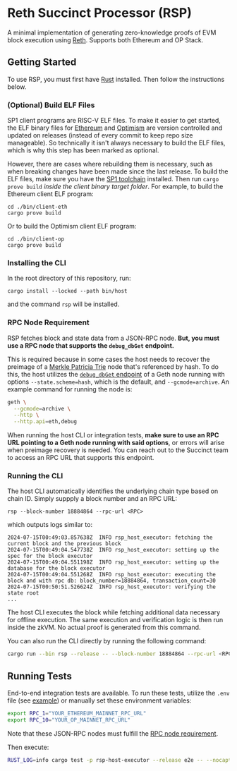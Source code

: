 # Reth Succinct Processor (RSP)

A minimal implementation of generating zero-knowledge proofs of EVM block execution using [Reth](https://github.com/paradigmxyz/reth). Supports both Ethereum and OP Stack.

## Getting Started

To use RSP, you must first have [Rust](https://www.rust-lang.org/tools/install) installed. Then follow the instructions below.

### (Optional) Build ELF Files

SP1 client programs are RISC-V ELF files. To make it easier to get started, the ELF binary files for [Ethereum](./bin/client-op/elf/riscv32im-succinct-zkvm-elf) and [Optimism](./bin/client-eth/elf/riscv32im-succinct-zkvm-elf) are version controlled and updated on releases (instead of every commit to keep repo size manageable). So technically it isn't always necessary to build the ELF files, which is why this step has been marked as optional.

However, there are cases where rebuilding them is necessary, such as when breaking changes have been made since the last release. To build the ELF files, make sure you have the [SP1 toolchain](https://docs.succinct.xyz/getting-started/install.html) installed. Then run `cargo prove build` _inside the client binary target folder_. For example, to build the Ethereum client ELF program:

```console
cd ./bin/client-eth
cargo prove build
```

Or to build the Optimism client ELF program:

```console
cd ./bin/client-op
cargo prove build
```

### Installing the CLI

In the root directory of this repository, run:

```console
cargo install --locked --path bin/host
```

and the command `rsp` will be installed.

### RPC Node Requirement

RSP fetches block and state data from a JSON-RPC node. **But, you must use a RPC node that supports the `debug_dbGet` endpoint.**

This is required because in some cases the host needs to recover the preimage of a [Merkle Patricia Trie](https://ethereum.org/en/developers/docs/data-structures-and-encoding/patricia-merkle-trie/) node that's referenced by hash. To do this, the host utilizes the [`debug_dbGet` endpoint](https://geth.ethereum.org/docs/interacting-with-geth/rpc/ns-debug#debugdbget) of a Geth node running with options `--state.scheme=hash`, which is the default, and `--gcmode=archive`. An example command for running the node is:

```bash
geth \
  --gcmode=archive \
  --http \
  --http.api=eth,debug
```

When running the host CLI or integration tests, **make sure to use an RPC URL pointing to a Geth node running with said options**, or errors will arise when preimage recovery is needed. You can reach out to the Succinct team to access an RPC URL that supports this endpoint.

### Running the CLI

The host CLI automatically identifies the underlying chain type based on chain ID. Simply suppply a block number and an RPC URL:

```console
rsp --block-number 18884864 --rpc-url <RPC>
```

which outputs logs similar to:

```log
2024-07-15T00:49:03.857638Z  INFO rsp_host_executor: fetching the current block and the previous block
2024-07-15T00:49:04.547738Z  INFO rsp_host_executor: setting up the spec for the block executor
2024-07-15T00:49:04.551198Z  INFO rsp_host_executor: setting up the database for the block executor
2024-07-15T00:49:04.551268Z  INFO rsp_host_executor: executing the block and with rpc db: block_number=18884864, transaction_count=30
2024-07-15T00:50:51.526624Z  INFO rsp_host_executor: verifying the state root
...
```

The host CLI executes the block while fetching additional data necessary for offline execution. The same execution and verification logic is then run inside the zkVM. No actual proof is generated from this command.

You can also run the CLI directly by running the following command:

```bash
cargo run --bin rsp --release -- --block-number 18884864 --rpc-url <RPC>
```

## Running Tests

End-to-end integration tests are available. To run these tests, utilize the `.env` file (see [example](./.env.example)) or manually set these environment variables:

```bash
export RPC_1="YOUR_ETHEREUM_MAINNET_RPC_URL"
export RPC_10="YOUR_OP_MAINNET_RPC_URL"
```

Note that these JSON-RPC nodes must fulfill the [RPC node requirement](#rpc-node-requirement).

Then execute:

```bash
RUST_LOG=info cargo test -p rsp-host-executor --release e2e -- --nocapture
```
